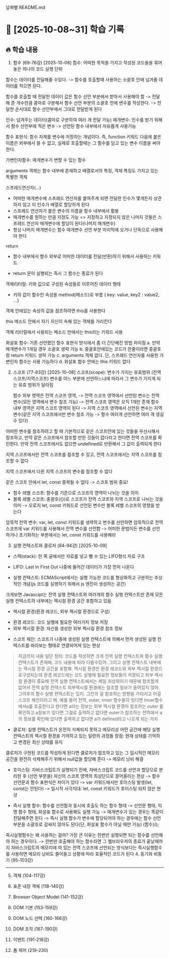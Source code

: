 날짜별 README.md

# 📅 [2025-10-08~31] 학습 기록

## 🔥 학습 내용

1. 함수 (69-76강) [2025-10-08]
   함수: 어떠한 목적을 가지고 작성된 코드들을 묶어놓은 하나의 코드 실행 단위

함수는 데이터를 전달해줄 수있다.
-> 함수를 호출할때 사용하는 소괄호 안에 넘겨줄 데이터를 적으면 된다.

함수를 호출할 때 전달한 데이터 값은 함수 선언 부분에서 받아서 사용해야 함
-> 전달해 준 개수만큼 콤마로 구분해서 함수 선언 부분의 소괄호 안에 변수를 작성한다.
-> 전달한 순서대로 함수 선언부에서 그대로 전달받게 된다

인수: 넘겨주는 데이터(콤마로 구분하여 여러 개 전달 가능)
매개변수: 인수를 받기 위해서 함수 선언부에 적은 변수
-> 선언된 함수 내부에서 자유롭게 사용가능

함수 표현식: 함수 자체를 변수에 저장하는 개념이다.
즉, function 키워드 다음에 붙은 이름은 외부에서 쓸 수 없고,
실제로 호출할때는 그 함수를 담고 있는 변수 이름을 써야 한다.

가변인자함수: 매개변수가 변할 수 있는 함수

arguments 객체는 함수 내부에 존재하고 배열로서의 특징, 객체 특징도 가지고 있는 특별한 객체

스프레드연산자(...)

- 어떠한 매개변수에 스프레드 연산자를 붙여주게 되면 전달한 인수가 몇개든지 상관하지 않고 이 인수가 배열로 할당하게 된다
- 스프레드 연산자가 붙은 변수의 이름을 함수 내부에서 활용
- 매개변수를 원하는 만큼 지정도 가능 => 지정하고 지정되지 않은 나머지 것들은 스프레드 연산자 매개변수에 할당이 된다(나머지 매개변수)
- 항상 나머지 매개변수는 함수 매개변수 선언 부분 마지막에 오거나 단독으로 사용해야 한다

return

- 함수 내부에서 함수 외부로 어떠한 데이터를 전달(반환)하기 위해서 사용하는 키워드

* return 문이 실행되는 즉시 그 함수는 종료가 된다

객체리터럴: 키와 값으로 구성된 속성들로 이루어진 데이터 형태

- 키의 값이 함수인 속성을 method(메소드)로 부름
  { key: value, key2 : value2, ...}

객체 안에있는 속성의 값을 참조하려면 this를 사용한다

this
메소드 안에서 자기 자신이 속해 있는 객체를 가리킨다

객체 리터럴에서 사용되는 메소드 안에서는 this라는 키워드 사용

화살표 함수: 기존 선언했던 함수 표현식 방식에서 좀 더 간단해진 방법
차이점
a. 만약 매개변수가 1개일 경우 소괄호 생략 가능
b. 중괄호안에있는 코드가 한줄이라면 중괄호랑 return 키워드 생략 가능
c. arguments 객체 없다. 단, 스프레드 연산자를 사용한 가변인자 함수는 사용 가능하다
d. 화살표 함수 안에는 this 키워드 없다

2. 스코프 (77-83강) [2025-10-08]
   스코프(scope): 변수가 가지는 유효범위 (전역 스코프/지역스코프)
   변수를 어느 부분에 선언하느냐에 따라서 그 변수가 가지게 되는 유효 범위가 달라짐

   함수 외부 영역은 전역 스코프 영역,
   -> 전역 스코프 영역에서 선언된 변수는 전역 변수(모든 영역에서 변수 참조 가능)
   -> 전역 스코프 영역은 오직 1개만 존재
   함수 내부 영역은 지역 스코프 영역이 된다
   -> 지역 스코프 영역에서 선언된 변수는 지역 변수(같은 지역 스코프에서만 변수 참조 가능
   -> 함수 여러개 선언하면 여러 개 생길 수 있다)

어떠한 변수를 참조하려고 할 때 기본적으로 같은 스코프안에 있는 것들을 우선시해서 참조하고, 만약 같은 스코프에서 참조할 만한 것들이 없다라고 한다면 전역 스코프를 확인한다.
만약 전역 스코프에서도 없으면 undefined로 반환해서 그 값이 출력되게 한다

지역 스코프에서만 전역 스코프를 참조할 수 있고,
전역 스코프에서는 지역 스코프를 참조할 수 없다

지역 스코프에서 다른 지역 스코프의 변수를 참조할 수 없다

같은 스코프 안에서 let, const 중복될 수 없다 -> 스코프 범위 중요!

- 함수 레벨 스코프: 함수를 기준으로 스코프의 영역이 나뉘는 것을 의미
- 블록 레벨 스코프: 중괄호({})로 스코프가 전역 스코프와 지역 스코프로 나뉘는 것을 의미
  -> 오로지 let, const 키워드로 선언된 변수만 블록 레벨 스코프의 영향을 받는다

암묵적 전역 변수: var, let, const 키워드를 생략하고 변수를 선언하면 암묵적으로 전역 스코프에 var 키워드를 사용해서 전역 변수를 선언함
-> 어떠한 문법이든 변수를 선언하거나 초기화하는 부분에서는 let, const 키워드를 사용해라

3. 실행 컨텍스트와 클로저 (84-94강) [2025-10-09]

- 스택(stack): 한 쪽 긑에서만 자료를 넣고 뺄 수 있는 LIFO형식 자료 구조
- LIFO: Last In First Out 나중에 들어간 데이터가 가장 먼저 나온다

- 실행 컨텍스트: ECMAScript에서는 실행 가능한 코드를 형상화하고 구분하는 추상적인 개념(js 코드를 실행하기 위해서 js 엔진이 생성하는 공간)

크게보면 Javascipt는 전역 실행 컨텍스트와 여러개의 함수 실행 컨텍스트만 존재
모든 실행 컨텍스트의 내부에는 렉시컬 환경 공간 포함하고 있음

- 렉시컬 환경(환경 레코드, 외부 렉시컬 환경으로 구성)

* 환경 레코드: 코드 실행에 필요한 여러가지 정보 저장
* 외부 렉시컬 환경: 자신을 생성한 외부 렉시컬 환경 참조 정보

- 스코프 체인: 스코프가 나중에 생성된 실행 컨텍스트에 의해서 먼저 생성된 실행 컨텍스트를 바라보는 형태로 연결되어져 있는 현상

> 지금까지 내용 일단 정리: 코드를 작성하면 크게 전역 실행 컨텍스트와 함수 실행 컨텍스트가 존재해. 코드 내용에 따라 다를수있어. 그리고 실행 컨텍스트 내부에는 렉시컬 환경 공간을 포함해. 렉시컬 환경은 환경 레코드와 외부 렉시컬 환경으로구성되는데 환경 레코드에는 코드 실행에 필요한 정보들이 저장되고 외부 렉시컬 환경이 중요해 전역 실행 컨텍스트에서는 제일 최상위이기 때문에 참조할게 없어서 전역 실행 컨텍스트 외부렉시컬 환경에는 참조할 정보가 들어있지 않아. 그이후의 함수 실행 컨텍스트는 있지. 그전의 걸 참조하는 방향을 가리키고 이걸 스코프 체인이라고 해. 예를 들어 전역, outer, inner 함수들이 잇다면 Inner함수에서a를 호출한다고 한다면 a라는 정보는 외부 렉시컬 환경이 참조하는 outer 를 확인하고 a정보가 있다면 그걸로 출력하고 없다면 outer가 참조하는 전역에서 a의 정보를 확인해 있다면 출력하고 없다면 a가 defined라고 나오게 되는 거지

- 클로저: 실행 컨텍스트가 온전히 삭제되지 못하고 메모리상 어떤 공간에 해당 실행 컨텍스트의 렉시컬 환경을 기억하고 있는 일련의 과정들
  장점: 현재 상태를 기억하고 변경된 최신 상태를 유지

클로저가 구현된 코드를 작성하게 된다면 클로저가 참조하고 있는 그 임시적인 메모리 공간을 완전히 삭제해주기 위해서 null값을 할당해 준다 -> 메모리 낭비 해결

- 호이스팅: 자바스크립트가 실행되기 전에, 자바스크립트 코드를 선언과 할당으로 분리한 후 (선언 부분을) 자신의 스코프 영역의 최상단으로 끌어올리는 현상
  -> 함수 선언문과 함수 표현식은 차이가 있다
  -> var 키워드에서만 호이스팅 발생(let, const는 안된다)
  -> 일시적 사각지대: let, const 키워드가 호이스팅 되지 않은 현상

- 즉시 실행 함수: 함수를 선언함과 동시에 호출도 하는 함수 형태
  -> 선언문 형태, 익명 함수 형태, 화살표 함수로 사용해도 실행 가능
  -> 매개변수가 있는 경우는 똑같이 전달해주면 된다
  -> 즉시 실행 함수가 변수에 할당되어야 하는 경우에는 함수 선언부분을 소괄호로 감싸지 않아도 된다(단, 화살표 함수가 아닐 때만 가능)
  (함수)();

즉시실행함수는 왜 사용하는 걸까?
가장 큰 이유는 한번만 실행되면 되는 함수를 선언해야 하는 경우이다.
-> 한번만 호출해야 하는 함수라면 그 웹브라우저의 종료가 끝날때까지 자바스크립트의 메모리에 떠 있는 전역 스코프에 선언되는 방식보다는 즉시실행함수를 사용하면 메모리 낭비도 줄어들고 상황에 따라 효율적인 코드가 된다 4. 동기와 비동기 (95-103강)

---

5. 객체 (104-117강)

6. 표준 내장 객체 (118-140강)

7. Browser Object Model (141-152강)

8. DOM 기본 (153-159강)

9. DOM 노드 선택 (160-166강)

10. DOM 조작 (167-190강)

11. 이벤트 (191-218강)

12. 폼 제어 (219-230)
